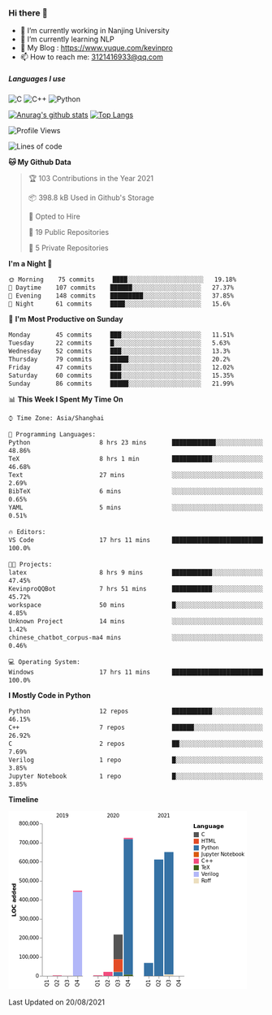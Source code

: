 ### Hi there 👋

- 🔭 I’m currently working in Nanjing University
- 🌱 I’m currently learning NLP
- 👯 My Blog : https://www.yuque.com/kevinpro
- 📫 How to reach me: 3121416933@qq.com

##### Languages I use
![C](https://img.shields.io/badge/-C-000000?style=flat&logo=c)
![C++](https://img.shields.io/badge/-C++-000000?style=flat&logo=c%2B%2B)
![Python](https://img.shields.io/badge/-Python-000000?style=flat&logo=python)

[![Anurag's github stats](https://github-readme-stats.vercel.app/api?username=Ricardokevins)](https://github.com/anuraghazra/github-readme-stats)
[![Top Langs](https://github-readme-stats.vercel.app/api/top-langs/?username=Ricardokevins)](https://github.com/anuraghazra/github-readme-stats)

<!--START_SECTION:waka-->
![Profile Views](http://img.shields.io/badge/Profile%20Views-0-blue)

![Lines of code](https://img.shields.io/badge/From%20Hello%20World%20I%27ve%20Written-2.7%20million%20lines%20of%20code-blue)

**🐱 My Github Data** 

> 🏆 103 Contributions in the Year 2021
 > 
> 📦 398.8 kB Used in Github's Storage 
 > 
> 💼 Opted to Hire
 > 
> 📜 19 Public Repositories 
 > 
> 🔑 5 Private Repositories  
 > 
**I'm a Night 🦉** 

```text
🌞 Morning    75 commits     ████░░░░░░░░░░░░░░░░░░░░░   19.18% 
🌆 Daytime    107 commits    ██████░░░░░░░░░░░░░░░░░░░   27.37% 
🌃 Evening    148 commits    █████████░░░░░░░░░░░░░░░░   37.85% 
🌙 Night      61 commits     ████░░░░░░░░░░░░░░░░░░░░░   15.6%

```
📅 **I'm Most Productive on Sunday** 

```text
Monday       45 commits     ███░░░░░░░░░░░░░░░░░░░░░░   11.51% 
Tuesday      22 commits     █░░░░░░░░░░░░░░░░░░░░░░░░   5.63% 
Wednesday    52 commits     ███░░░░░░░░░░░░░░░░░░░░░░   13.3% 
Thursday     79 commits     █████░░░░░░░░░░░░░░░░░░░░   20.2% 
Friday       47 commits     ███░░░░░░░░░░░░░░░░░░░░░░   12.02% 
Saturday     60 commits     ███░░░░░░░░░░░░░░░░░░░░░░   15.35% 
Sunday       86 commits     █████░░░░░░░░░░░░░░░░░░░░   21.99%

```


📊 **This Week I Spent My Time On** 

```text
⌚︎ Time Zone: Asia/Shanghai

💬 Programming Languages: 
Python                   8 hrs 23 mins       ████████████░░░░░░░░░░░░░   48.86% 
TeX                      8 hrs 1 min         ███████████░░░░░░░░░░░░░░   46.68% 
Text                     27 mins             ░░░░░░░░░░░░░░░░░░░░░░░░░   2.69% 
BibTeX                   6 mins              ░░░░░░░░░░░░░░░░░░░░░░░░░   0.65% 
YAML                     5 mins              ░░░░░░░░░░░░░░░░░░░░░░░░░   0.51%

🔥 Editors: 
VS Code                  17 hrs 11 mins      █████████████████████████   100.0%

🐱‍💻 Projects: 
latex                    8 hrs 9 mins        ███████████░░░░░░░░░░░░░░   47.45% 
KevinproQQBot            7 hrs 51 mins       ███████████░░░░░░░░░░░░░░   45.72% 
workspace                50 mins             █░░░░░░░░░░░░░░░░░░░░░░░░   4.85% 
Unknown Project          14 mins             ░░░░░░░░░░░░░░░░░░░░░░░░░   1.42% 
chinese_chatbot_corpus-ma4 mins              ░░░░░░░░░░░░░░░░░░░░░░░░░   0.46%

💻 Operating System: 
Windows                  17 hrs 11 mins      █████████████████████████   100.0%

```

**I Mostly Code in Python** 

```text
Python                   12 repos            ███████████░░░░░░░░░░░░░░   46.15% 
C++                      7 repos             ██████░░░░░░░░░░░░░░░░░░░   26.92% 
C                        2 repos             ██░░░░░░░░░░░░░░░░░░░░░░░   7.69% 
Verilog                  1 repo              █░░░░░░░░░░░░░░░░░░░░░░░░   3.85% 
Jupyter Notebook         1 repo              █░░░░░░░░░░░░░░░░░░░░░░░░   3.85%

```


**Timeline**

![Chart not found](https://raw.githubusercontent.com/Ricardokevins/Ricardokevins/master/charts/bar_graph.png) 


 Last Updated on 20/08/2021
<!--END_SECTION:waka-->
